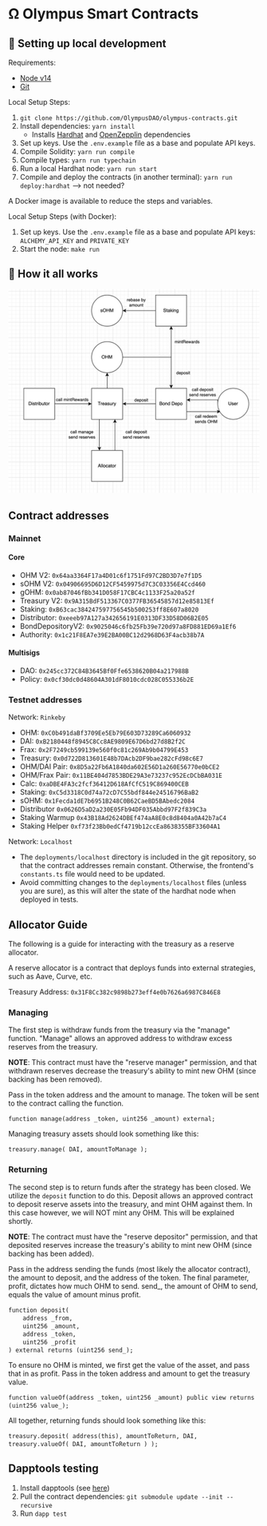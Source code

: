 # Ω Olympus Smart Contracts

## 🔧 Setting up local development

Requirements:

-   [Node v14](https://nodejs.org/download/release/latest-v14.x/)
-   [Git](https://git-scm.com/downloads)

Local Setup Steps:

1. `git clone https://github.com/OlympusDAO/olympus-contracts.git`
1. Install dependencies: `yarn install`
    - Installs [Hardhat](https://hardhat.org/getting-started/) and [OpenZepplin](https://docs.openzeppelin.com/contracts/4.x/) dependencies
1. Set up keys. Use the `.env.example` file as a base and populate API keys.
1. Compile Solidity: `yarn run compile`
1. Compile types: `yarn run typechain`
1. Run a local Hardhat node: `yarn run start`
1. Compile and deploy the contracts (in another terminal): `yarn run deploy:hardhat` --> not needed?

A Docker image is available to reduce the steps and variables.

Local Setup Steps (with Docker):

1. Set up keys. Use the `.env.example` file as a base and populate API keys: `ALCHEMY_API_KEY` and `PRIVATE_KEY`
1. Start the node: `make run`

## 🤨 How it all works

![High Level Contract Interactions](./docs/box-diagram.png)

## Contract addresses

### Mainnet

#### Core

-   OHM V2: `0x64aa3364F17a4D01c6f1751Fd97C2BD3D7e7f1D5`
-   sOHM V2: `0x04906695D6D12CF5459975d7C3C03356E4Ccd460`
-   gOHM: `0x0ab87046fBb341D058F17CBC4c1133F25a20a52f`
-   Treasury V2: `0x9A315BdF513367C0377FB36545857d12e85813Ef`
-   Staking: `0xB63cac384247597756545b500253ff8E607a8020`
-   Distributor: `0xeeeb97A127a342656191E0313DF33D58D06B2E05`
-   BondDepositoryV2: `0x9025046c6fb25Fb39e720d97a8FD881ED69a1Ef6`
-   Authority: `0x1c21F8EA7e39E2BA00BC12d2968D63F4acb38b7A`

#### Multisigs

-   DAO: `0x245cc372C84B3645Bf0Ffe6538620B04a217988B`
-   Policy: `0x0cf30dc0d48604A301dF8010cdc028C055336b2E`

### Testnet addresses

Network: `Rinkeby`

-   OHM: `0xC0b491daBf3709Ee5Eb79E603D73289Ca6060932`
-   DAI: `0xB2180448f8945C8Cc8AE9809E67D6bd27d8B2f2C`
-   Frax: `0x2F7249cb599139e560f0c81c269Ab9b04799E453`
-   Treasury: `0x0d722D813601E48b7DAcb2DF9bae282cFd98c6E7`
-   OHM/DAI Pair: `0x8D5a22Fb6A1840da602E56D1a260E56770e0bCE2`
-   OHM/Frax Pair: `0x11BE404d7853BDE29A3e73237c952EcDCbBA031E`
-   Calc: `0xaDBE4FA3c2fcf36412D618AfCfC519C869400CEB`
-   Staking: `0xC5d3318C0d74a72cD7C55bdf844e24516796BaB2`
-   sOHM: `0x1Fecda1dE7b6951B248C0B62CaeBD5BAbedc2084`
-   Distributor `0x0626D5aD2a230E05Fb94DF035Abbd97F2f839C3a`
-   Staking Warmup `0x43B18Ad2624DBEf474aA8E0c8d8404a0A42b7aC4`
-   Staking Helper `0xf73f23Bb0edCf4719b12ccEa8638355BF33604A1`

Network: `Localhost`

-   The `deployments/localhost` directory is included in the git repository,
    so that the contract addresses remain constant. Otherwise, the frontend's
    `constants.ts` file would need to be updated.
-   Avoid committing changes to the `deployments/localhost` files (unless you
    are sure), as this will alter the state of the hardhat node when deployed
    in tests.

## Allocator Guide

The following is a guide for interacting with the treasury as a reserve allocator.

A reserve allocator is a contract that deploys funds into external strategies, such as Aave, Curve, etc.

Treasury Address: `0x31F8Cc382c9898b273eff4e0b7626a6987C846E8`

### Managing

The first step is withdraw funds from the treasury via the "manage" function. "Manage" allows an approved address to withdraw excess reserves from the treasury.

**NOTE**: This contract must have the "reserve manager" permission, and that withdrawn reserves decrease the treasury's ability to mint new OHM (since backing has been removed).

Pass in the token address and the amount to manage. The token will be sent to the contract calling the function.

```solidity
function manage(address _token, uint256 _amount) external;

```

Managing treasury assets should look something like this:

```solidity
treasury.manage( DAI, amountToManage );
```

### Returning

The second step is to return funds after the strategy has been closed.
We utilize the `deposit` function to do this. Deposit allows an approved contract to deposit reserve assets into the treasury, and mint OHM against them. In this case however, we will NOT mint any OHM. This will be explained shortly.

**NOTE**: The contract must have the "reserve depositor" permission, and that deposited reserves increase the treasury's ability to mint new OHM (since backing has been added).

Pass in the address sending the funds (most likely the allocator contract), the amount to deposit, and the address of the token. The final parameter, profit, dictates how much OHM to send. send\_, the amount of OHM to send, equals the value of amount minus profit.

```solidity
function deposit(
    address _from,
    uint256 _amount,
    address _token,
    uint256 _profit
) external returns (uint256 send_);

```

To ensure no OHM is minted, we first get the value of the asset, and pass that in as profit.
Pass in the token address and amount to get the treasury value.

```solidity
function valueOf(address _token, uint256 _amount) public view returns (uint256 value_);

```

All together, returning funds should look something like this:

```solidity
treasury.deposit( address(this), amountToReturn, DAI, treasury.valueOf( DAI, amountToReturn ) );
```

## Dapptools testing

1. Install dapptools (see [here](https://github.com/dapphub/dapptools))
2. Pull the contract dependencies: `git submodule update --init --recursive`
3. Run `dapp test`
